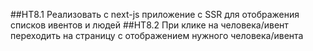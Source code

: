 ##HT8.1 Реализовать с next-js приложение с SSR для отображения списков ивентов и людей
##HT8.2 При клике на человека/ивент переходить на страницу с отображением нужного человека/ивента
